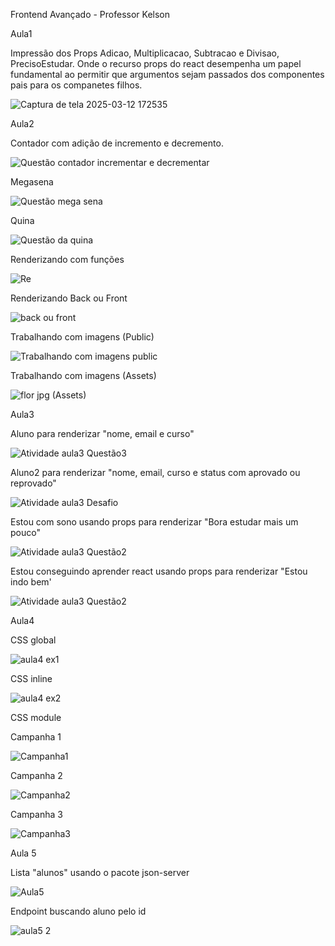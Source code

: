 Frontend Avançado - Professor Kelson

Aula1


Impressão dos Props Adicao, Multiplicacao, Subtracao e Divisao, PrecisoEstudar. 
Onde o recurso props do react desempenha um papel fundamental ao permitir que argumentos sejam passados dos componentes pais para os companetes filhos.

![Captura de tela 2025-03-12 172535](https://github.com/user-attachments/assets/7e3e85c5-938e-4c46-b495-686f54c36224)



Aula2


Contador com adição de incremento e decremento.

![Questão contador incrementar e decrementar](https://github.com/user-attachments/assets/186a0898-1fe5-420b-8315-cac5cd867f1d)


Megasena

![Questão mega sena](https://github.com/user-attachments/assets/6647f71d-4b69-4ce7-bfa7-dbdec0a4f359)


Quina

![Questão da quina](https://github.com/user-attachments/assets/3000e98c-c241-4885-a0b8-04bff87e9728)


Renderizando com funções

![Re](https://github.com/user-attachments/assets/db3e1643-c7a5-412e-8a4c-ee15438eb88a)


Renderizando Back ou Front

![back ou front](https://github.com/user-attachments/assets/5cac0e9b-aec1-4c2c-9176-bc54295bf910)


Trabalhando com imagens (Public)

![Trabalhando com imagens public](https://github.com/user-attachments/assets/b523ebde-8007-4cc4-8bb3-a2f430d466eb)


Trabalhando com imagens (Assets)

![flor jpg (Assets)](https://github.com/user-attachments/assets/2021cb63-5cff-4ade-9332-d41385eeea87)




Aula3


Aluno para renderizar "nome, email e curso"

![Atividade aula3 Questão3](https://github.com/user-attachments/assets/f4f99e7d-ab36-4337-8291-3ffd378ee500)


Aluno2 para renderizar "nome, email, curso e status com aprovado ou reprovado"

![Atividade aula3 Desafio](https://github.com/user-attachments/assets/cd7e3042-27e2-474c-a2f8-b8168d465682)


Estou com sono usando props para renderizar "Bora estudar mais um pouco"

![Atividade aula3 Questão2](https://github.com/user-attachments/assets/17a6d77b-afd4-4f26-9aa1-7d99299e9609)


Estou conseguindo aprender react usando props para renderizar "Estou indo bem'

![Atividade aula3 Questão2](https://github.com/user-attachments/assets/ee18eaa5-f05e-4b42-9feb-b03b068a9b3d)



Aula4

CSS global

![aula4 ex1](https://github.com/user-attachments/assets/9777734d-6260-4c6a-a02d-e807870a3e5d)

CSS inline

![aula4 ex2](https://github.com/user-attachments/assets/fb13b8d0-b6c5-454d-b9e5-2facf4de4bd5)

CSS module

Campanha 1

![Campanha1](https://github.com/user-attachments/assets/4da634de-b89f-408a-8287-de95ea693d86)

Campanha 2 

![Campanha2](https://github.com/user-attachments/assets/b4a61635-6d3a-4220-bb05-8f751682e8a8)

Campanha 3 

![Campanha3](https://github.com/user-attachments/assets/4bf47983-85fe-474c-9fec-aaccd4d14da4)



Aula 5

Lista "alunos" usando o pacote json-server

![Aula5](https://github.com/user-attachments/assets/2b6389e3-eeb9-41e4-9e5d-100fc5e344f3)

Endpoint buscando aluno pelo id

![aula5 2](https://github.com/user-attachments/assets/c89330a1-8a33-4dff-acbd-00f7650143c4)




